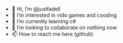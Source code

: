 - 👋 Hi, I’m @justfadell
- 👀 I’m interested in vido games and cooding 
- 🌱 I’m currently learning c#
- 💞️ I’m looking to collaborate on nothing now   
- 📫 How to reach me here (github)

<!---
justfadell/justfadell is a ✨ special ✨ repository because its `README.md` (this file) appears on your GitHub profile.
You can click the Preview link to take a look at your changes.
--->
